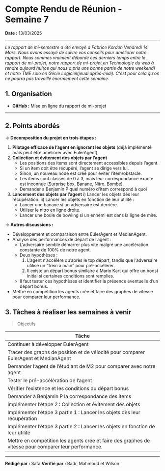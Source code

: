 # Compte Rendu de Réunion - Semaine 7

**Date :** 13/03/2025

---

_Le rapport de mi-semestre a été envoyé à Fabrice Kordon Vendredi 14 Mars._
_Nous avons essayé de suivre vos conseils pour améliorer notre rapport._
_Nous sommes vraiment débordé ces derniers temps entre le rapport de mi-projet, notre rapport de mi-projet en Technologie du web à rendre aujourd'hui(ce qui nous a pris une bonne partie de notre weekend) et notre TME solo en Génie Logiciel(jeudi après-midi). C'est pour cela qu'on ne pourra pas travaillé énormément cette semaine._

## 1. Organisation

- **GitHub :** Mise en ligne du rapport de mi-projet

---

## 2. Points abordés

-> **Décomposition du projet en trois étapes :**

1. **Pilotage efficace de l’agent en ignorant les objets** (déjà implémenté mais peut être améliorer avec EulerAgent)
2. **Collection et évitement des objets par l’agent**
   - Les positions des items sont directement accessibles depuis l’agent.
   - Si un item doit être récupéré, l’agent se dirige vers lui.
   - Sinon, un nouveau node est créé pour éviter l’item/obstacle.
   - Les items sont classés de 0 à 3, mais leur correspondance exacte est inconnue (Surprise box, Banane, Nitro, Bombe).
   - Demander à Benjamin P quel numéro d'item correspond à quoi
3. **Lancement des objets par l’agent**
   i) Lancer les objets dès leur récupération.
   ii) Lancer les objets en fonction de leur utilité :
   - Lancer une banane si un adversaire est derrière.
   - Utiliser le nitro en ligne droite.
   - Lancer une boule de bowling si un ennemi est dans la ligne de mire.

-> **Autres discussions :**

- Développement et comparaison entre EulerAgent et MedianAgent.
- Analyse des performances de départ de l’agent :
  - L’adversaire semble démarrer plus vite malgré une accélération constante de 100% de notre agent.
  - Deux hypothèses :
    1. L’agent n’accélère qu’après le top départ, tandis que l’adversaire utilise un "frein à main" pour pré-accélérer.
    2. Il existe un départ bonus similaire à Mario Kart qui offre un boost initial si certaines conditions sont remplies.
  - Il faut tester ces hypothèses et identifier la présence éventuelle d’un départ bonus.
- Mettre en compétition les agents crée et faire des graphes de vitesse pour comparer leur performance.

## 3. Tâches à réaliser les semaines à venir

> Objectifs

| Tâche                                                                                                 |
| ----------------------------------------------------------------------------------------------------- |
| Continuer à développer EulerAgent                                                                     |
| Tracer des graphs de position et de vélocité pour comparer EulerAgent et MedianAgent                  |
| Demander l’agent de l’étudiant de M2 pour comparer avec notre agent                                   |
| Tester le pré-accélération de l’agent                                                                 |
| Vérifier l’existence et les conditions du départ bonus                                                |
| Demander à Benjamin P la correspondance des items                                                     |
| Implémenter l’étape 2 : Collection et évitement des objets                                            |
| Implémenter l’étape 3 partie 1 : Lancer les objets dès leur récupération                              |
| Implémenter l’étape 3 partie 2 : Lancer les objets en fonction de leur utilité                        |
| Mettre en compétition les agents crée et faire des graphes de vitesse pour comparer leur performance. |

---

**Rédigé par :** Safa
**Vérifié par :** Badr, Mahmoud et Wilson

